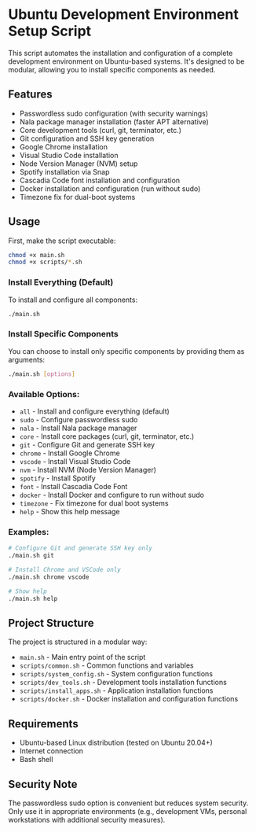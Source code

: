 # Ubuntu Development Environment Setup Script

This script automates the installation and configuration of a complete development environment on Ubuntu-based systems. It's designed to be modular, allowing you to install specific components as needed.

## Features

- Passwordless sudo configuration (with security warnings)
- Nala package manager installation (faster APT alternative)
- Core development tools (curl, git, terminator, etc.)
- Git configuration and SSH key generation
- Google Chrome installation
- Visual Studio Code installation
- Node Version Manager (NVM) setup
- Spotify installation via Snap
- Cascadia Code font installation and configuration
- Docker installation and configuration (run without sudo)
- Timezone fix for dual-boot systems

## Usage

First, make the script executable:

```bash
chmod +x main.sh
chmod +x scripts/*.sh
```

### Install Everything (Default)

To install and configure all components:

```bash
./main.sh
```

### Install Specific Components

You can choose to install only specific components by providing them as arguments:

```bash
./main.sh [options]
```

### Available Options:

- `all` - Install and configure everything (default)
- `sudo` - Configure passwordless sudo
- `nala` - Install Nala package manager
- `core` - Install core packages (curl, git, terminator, etc.)
- `git` - Configure Git and generate SSH key
- `chrome` - Install Google Chrome
- `vscode` - Install Visual Studio Code
- `nvm` - Install NVM (Node Version Manager)
- `spotify` - Install Spotify
- `font` - Install Cascadia Code Font
- `docker` - Install Docker and configure to run without sudo
- `timezone` - Fix timezone for dual boot systems
- `help` - Show this help message

### Examples:

```bash
# Configure Git and generate SSH key only
./main.sh git

# Install Chrome and VSCode only
./main.sh chrome vscode

# Show help
./main.sh help
```

## Project Structure

The project is structured in a modular way:

- `main.sh` - Main entry point of the script
- `scripts/common.sh` - Common functions and variables
- `scripts/system_config.sh` - System configuration functions
- `scripts/dev_tools.sh` - Development tools installation functions
- `scripts/install_apps.sh` - Application installation functions
- `scripts/docker.sh` - Docker installation and configuration functions

## Requirements

- Ubuntu-based Linux distribution (tested on Ubuntu 20.04+)
- Internet connection
- Bash shell

## Security Note

The passwordless sudo option is convenient but reduces system security. Only use it in appropriate environments (e.g., development VMs, personal workstations with additional security measures).
